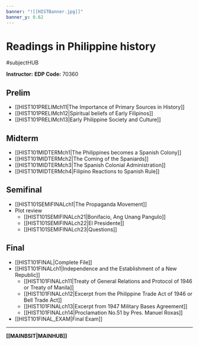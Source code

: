```yaml
---
banner: "![[HISTBanner.jpg]]"
banner_y: 0.62
---
```

# Readings in Philippine history
#subjectHUB 

**Instructor:** 
**EDP Code:** 70360

## Prelim
- [[HIST101PRELIMch11|The Importance of Primary Sources in History]]
- [[HIST101PRELIMch12|Spiritual beliefs of Early Filipinos]]
- [[HIST101PRELIMch13|Early Philippine Society and Culture]]

## Midterm
- [[HIST101MIDTERMch1|The Philippines becomes a Spanish Colony]]
- [[HIST101MIDTERMch2|The Coming of the Spaniards]]
- [[HIST101MIDTERMch3|The Spanish Colonial Administration]]
- [[HIST101MIDTERMch4|Filipino Reactions to Spanish Rule]]

## Semifinal
- [[HIST101SEMIFINALch1|The Propaganda Movement]]
- Plot review
	- [[HIST101SEMIFINALch21|Bonifacio, Ang Unang Pangulo]]
	- [[HIST101SEMIFINALch22|El Presidente]]
	- [[HIST101SEMIFINALch23|Questions]]

## Final
- [[HIST101FINAL|Complete File]]
- [[HIST101FINALch1|Independence and the Establishment of a New Republic]]
	- [[HIST101FINALch11|Treaty of General Relations and Protocol of 1946 or Treaty of Manila]]
	- [[HIST101FINALch12|Excerpt from the Philippine Trade Act of 1946 or Bell Trade Act]]
	- [[HIST101FINALch13|Excerpt from 1947 Military Bases Agreement]]
	- [[HIST101FINALch14|Proclamation No.51 by Pres. Manuel Roxas]]
- [[HIST101FINAL_EXAM|Final Exam]]

---
**[[MAINBSIT|MAINHUB]]**